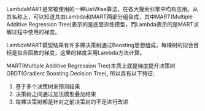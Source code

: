 LambdaMART是常被使用的一种ListWise算法，在各大搜索引擎中均有应用。从其名称上，可以知道其由Lambda和MART两部分组合成，其中MART(Multiple Additive Regression Tree)表示的是底层训练模型，而Lambda表示的是MART求解过程中使用的梯度。

LambdaMART模型结果有许多棵决策树通过Boosting思想组成，每棵树的拟合目标是拟合函数的梯度，这里的梯度采用Lambda方法计算。


MART(Multiple Additive Regression Tree)本质上就是梯度提升决策树GBDT(Gradient Boosting Decision Tree), 所以具有以下特征:
1. 基于多个决策树来预测结果
2. 决策树之间通过加法模型叠加结果
3. 每棵决策树都是针对之前决策树的不足进行改进




















